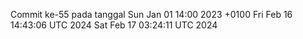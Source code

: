 Commit ke-55 pada tanggal Sun Jan 01 14:00 2023 +0100
Fri Feb 16 14:43:06 UTC 2024
Sat Feb 17 03:24:11 UTC 2024
